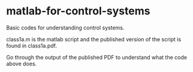 # matlab-for-control-systems
Basic codes for understanding control systems.

class1a.m is the matlab script and the published version of the script is found in class1a.pdf. 

Go through the output of the published PDF to understand what the code above does.
